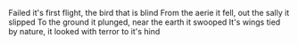 

Failed it's first flight, the bird that is blind
From the aerie it fell, out the sally it slipped
To the ground it plunged, near the earth it swooped 
It's wings tied by nature, it looked with terror to it's hind
